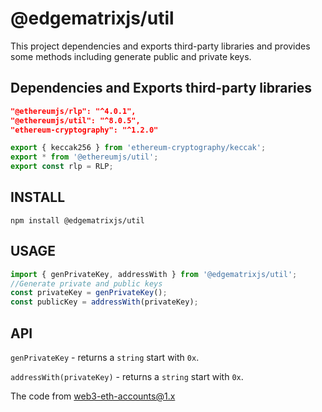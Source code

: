 # @edgematrixjs/util

This project dependencies and exports third-party libraries and provides some methods including generate public and private keys.

## Dependencies and Exports third-party libraries

```json
"@ethereumjs/rlp": "^4.0.1",
"@ethereumjs/util": "^8.0.5",
"ethereum-cryptography": "^1.2.0"
```

```typescript
export { keccak256 } from 'ethereum-cryptography/keccak';
export * from '@ethereumjs/util';
export const rlp = RLP;
```

## INSTALL

`npm install @edgematrixjs/util`

## USAGE

```typescript
import { genPrivateKey, addressWith } from '@edgematrixjs/util';
//Generate private and public keys
const privateKey = genPrivateKey();
const publicKey = addressWith(privateKey);
```

## API

`genPrivateKey` - returns a `string` start with `0x`.

`addressWith(privateKey)` - returns a `string` start with `0x`.

The code from [web3-eth-accounts@1.x][web3-eth-accounts]

[web3-eth-accounts]: https://github.com/web3/web3.js/blob/1.x/packages/web3-eth-accounts/src/index.js

